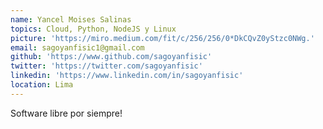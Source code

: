 ```yaml
---
name: Yancel Moises Salinas
topics: Cloud, Python, NodeJS y Linux
picture: 'https://miro.medium.com/fit/c/256/256/0*DkCQvZ0yStzc0NWg.'
email: sagoyanfisic1@gmail.com
github: 'https://www.github.com/sagoyanfisic'
twitter: 'https://twitter.com/sagoyanfisic'
linkedin: 'https://www.linkedin.com/in/sagoyanfisic'
location: Lima
---
```

Software libre por siempre!
